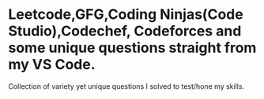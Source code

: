 # Leetcode,GFG,Coding Ninjas(Code Studio),Codechef, Codeforces and some unique questions straight from my VS Code.
Collection of variety yet unique questions I solved to test/hone my skills. 
